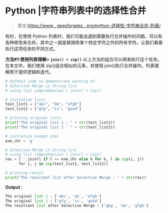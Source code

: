 # Python |字符串列表中的选择性合并

> 原文:[https://www . geesforgeks . org/python-选择性-字符串合并-列表/](https://www.geeksforgeeks.org/python-selective-merge-in-string-list/)

有时，在使用 Python 列表时，我们可能会遇到需要执行合并操作的问题。可以有各种修改来合并。其中之一就是替换除某个特定字符之外的所有字符。让我们看看执行这项任务的不同方式。

**方法#1:使用列表理解+ `join() + zip()`**
以上方法的组合可以用来执行这个任务。在本文中，我们使用 zip()组合相似的元素，并使用 join()执行合并操作。列表理解用于提供逻辑和迭代。

```py
# Python3 code to demonstrate working of
# Selective Merge in String list
# using list comprehension + join() + zip()

# initialize lists
test_list1 = ["abc", "de", "efgh"]
test_list2 = ["gfg", "is", "good"]

# printing original lists
print("The original list 1 : " + str(test_list1))
print("The original list 2 : " + str(test_list2))

# initialize exempt char 
exm_chr = 'g'

# Selective Merge in String list
# using list comprehension + join() + zip()
res = [''.join(l if l == exm_chr else k for k, l in zip(i, j))
      for i, j in zip(test_list1, test_list2)]

# printing result
print("The resultant list after Selective Merge : " + str(res))
```

**Output :**

```py
The original list 1 : ['abc', 'de', 'efgh']
The original list 2 : ['gfg', 'is', 'good']
The resultant list after Selective Merge : ['gbg', 'de', 'gfgh']

```